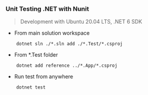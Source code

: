 ### Unit Testing .NET with Nunit

> Development with Ubuntu 20.04 LTS, .NET 6 SDK

- From main solution workspace

```shell
    dotnet sln ./*.sln add ./*.Test/*.csproj
```

- From *.Test folder

```shell
    dotnet add reference ../*.App/*.csproj
```

- Run test from anywhere
```shell
    dotnet test
```